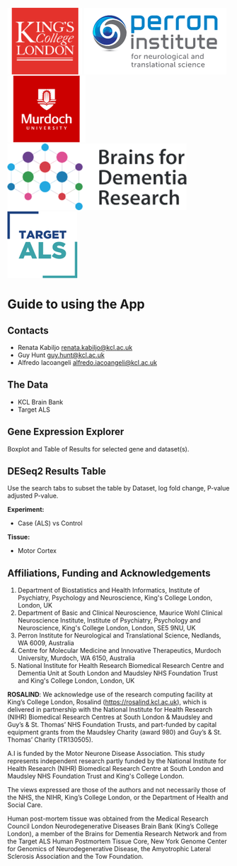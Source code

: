 ![](kcl.png)
![](perron.png)
![](murdoch.png)
![](brainsfordementiaresearch.png)
![](targetals.png)


# Guide to using the App

## Contacts

- Renata Kabiljo <renata.kabiljo@kcl.ac.uk>
- Guy Hunt <guy.hunt@kcl.ac.uk>
- Alfredo Iacoangeli <alfredo.iacoangeli@kcl.ac.uk>

## The Data

- KCL Brain Bank
- Target ALS

## Gene Expression Explorer

Boxplot and Table of Results for selected gene and dataset(s).

## DESeq2 Results Table

Use the search tabs to subset the table by Dataset, log fold change, P-value adjusted P-value.

**Experiment:**

- Case (ALS) vs Control

**Tissue:**

- Motor Cortex


## Affiliations, Funding and Acknowledgements

1. Department of Biostatistics and Health Informatics, Institute of Psychiatry, Psychology and Neuroscience, King's College London, London, UK
2. Department of Basic and Clinical Neuroscience, Maurice Wohl Clinical Neuroscience Institute, Institute of Psychiatry, Psychology and Neuroscience, King's College London, London, SE5 9NU, UK
3. Perron Institute for Neurological and Translational Science, Nedlands, WA 6009, Australia
4. Centre for Molecular Medicine and Innovative Therapeutics, Murdoch University, Murdoch, WA 6150, Australia
5. National Institute for Health Research Biomedical Research Centre and Dementia Unit at South London and Maudsley NHS Foundation Trust and King's College London, London, UK

**ROSALIND**: We acknowledge use of the research computing facility at King’s College London, Rosalind (https://rosalind.kcl.ac.uk), which is delivered in partnership with the National Institute for Health Research (NIHR) Biomedical Research Centres at South London & Maudsley and Guy’s & St. Thomas’ NHS Foundation Trusts, and part-funded by capital equipment grants from the Maudsley Charity (award 980) and Guy’s & St. Thomas’ Charity (TR130505). 

A.I is funded by the Motor Neurone Disease Association. This study represents independent research partly funded by the National Institute for Health Research (NIHR) Biomedical Research Centre at South London and Maudsley NHS Foundation Trust and King's College London. 

The views expressed are those of the authors and not necessarily those of the NHS, the NIHR, King’s College London, or the Department of Health and Social Care.

Human post-mortem tissue was obtained from the Medical Research Council London Neurodegenerative Diseases Brain Bank (King’s College London), a member of the Brains for Dementia Research Network and from the Target ALS Human Postmortem Tissue Core, New York Genome Center for Genomics of Neurodegenerative Disease, the Amyotrophic Lateral Sclerosis Association and the Tow Foundation.
